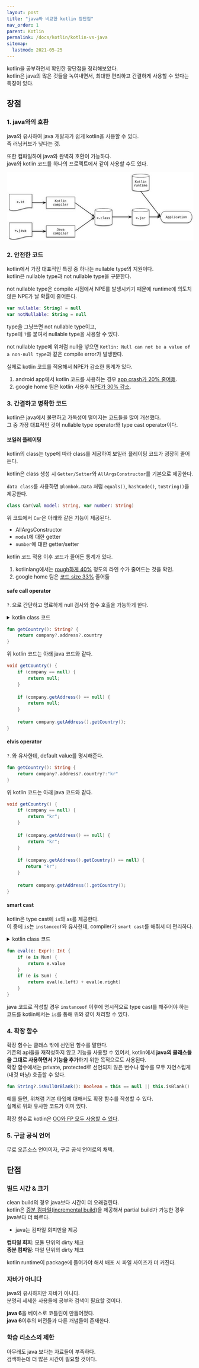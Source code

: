 ```yaml
---
layout: post
title: "java와 비교한 kotlin 장단점"
nav_order: 1
parent: Kotlin
permalink: /docs/kotlin/kotlin-vs-java
sitemap:
  lastmod: 2021-05-25
---
```


kotlin을 공부하면서 확인한 장단점을 정리해보았다.  
kotlin은 java의 많은 것들을 녹여내면서, 최대한 편리하고 간결하게 사용할 수 있다는 특징이 있다.

## 장점

### 1. java와의 호환

java와 유사하여 java 개발자가 쉽게 kotlin을 사용할 수 있다.  
즉 러닝커브가 낮다는 것.

또한 컴파일하여 java와 완벽히 호환이 가능하다.  
java와 kotlin 코드를 하나의 프로젝트에서 같이 사용할 수도 있다.  

![kotlin-compile](/images/post/kotlin_in_action/1_1.jpg)

### 2. 안전한 코드

kotlin에서 가장 대표적인 특징 중 하나는 nullable type의 지원이다.  
kotlin은 nullable type과 not nullable type을 구분한다.  

not nullable type은 compile 시점에서 NPE를 발생시키기 때문에 runtime에 의도치 않은 NPE가 날 확률이 줄어든다.

```kotlin
var nullable: String? = null
var notNullable: String = null
```

type을 그냥쓰면 not nullable type이고,  
type에 `?`를 붙여서 nullable type을 사용할 수 있다.  

not nullable type에 위처럼 null을 넣으면 `Kotlin: Null can not be a value of a non-null type`과 같은 compile error가 발생한다.


실제로 kotlin 코드를 적용해서 NPE가 감소한 통계가 있다.
1. android app에서 kotlin 코드를 사용하는 경우 [app crash가 20% 줄어듦](https://developer.android.com/kotlin/first#why).
2. google home 팀은 kotlin 사용후 [NPE가 30% 감소](https://developer.android.com/stories/apps/google-home#results).

### 3. 간결하고 명확한 코드

kotlin은 java에서 불편하고 가독성이 떨어지는 코드들을 많이 개선했다.  
그 중 가장 대표적인 것이 nullable type operator와 type cast operator이다.  

#### 보일러 플레이팅

kotlin의 class는 type에 따라  class를 제공하여 보일러 플레이팅 코드가 굉장히 줄어든다.  

kotlin은 class 생성 시 `Getter/Setter`와 `AllArgsConstructor`를 기본으로 제공한다.  

`data class`를 사용하면 `@lombok.Data` 처럼 `equals()`, `hashCode()`, `toString()`을 제공한다. 

```kotlin
class Car(val model: String, var number: String)
```

위 코드에서 `Car`은 아래와 같은 기능이 제공된다.  
- AllArgsConstructor
- `model`에 대한 getter
- `number`에 대한 getter/setter


kotlin 코드 적용 이후 코드가 줄어든 통계가 있다.  
1. kotlinlang에서는 [rough하게 40%](https://kotlinlang.org/docs/faq.html#what-advantages-does-kotlin-give-me-over-the-java-programming-language) 정도의 라인 수가 줄어드는 것을 확인.
2. google home 팀은 [코드 size 33%](https://developer.android.com/kotlin/first) 줄어듦

#### safe call operator

`?.`으로 간단하고 명료하게 null 검사와 함수 호출을 가능하게 한다.

<details>
  <summary>kotlin class 코드</summary>
  <div markdown="1">

```kotlin
class Address(val country: String?)
class Company(val address: Address?)
class Person(val company: Company?) {
    fun getCountry(): String? {
        return company?.address?.country;
    }
}
```

  </div>
</details>

```kotlin
fun getCountry(): String? {
    return company?.address?.country
}
```
위 kotlin 코드는 아래 java 코드와 같다.

```java
void getCountry() {
    if (company == null) {
        return null;
    }
    
    if (company.getAddress() == null) {
        return null;
    }
    
    return company.getAddress().getCountry();
}
```

#### elvis operator

`?.`와 유사한데, default value를 명시해준다.

```kotlin
fun getCountry(): String {
    return company?.address?.country?:"kr"
}
```
위 kotlin 코드는 아래 java 코드와 같다.

```java
void getCountry() {
    if (company == null) {
        return "kr";
    }
    
    if (company.getAddress() == null) {
        return "kr";
    }
    
    if (company.getAddress().getCountry() == null) {
       return "kr";
    }

    return company.getAddress().getCountry();
}
```

#### smart cast

kotlin은 type cast에 `is`와 `as`를 제공한다.  
이 중에 `is`는 `instanceof`와 유사한데, compiler가 `smart cast`를 해줘서 더 편리하다.  

<details>
  <summary>kotlin class 코드</summary>
  <div markdown="1">

```kotlin
interface Expr
class Num(val value: Int): Expr
class Sum(val left: Expr, val right: Expr): Expr
```

  </div>
</details>

```kotlin
fun eval(e: Expr): Int {
    if (e is Num) {
        return e.value
    }
    if (e is Sum) {
        return eval(e.left) + eval(e.right)
    }
}
```

java 코드로 작성할 경우 `instanceof` 이후에 명시적으로 type cast를 해주어야 하는 코드를 kotlin에서는 `is`를 통해 위와 같이 처리할 수 있다.


### 4. 확장 함수

확장 함수는 클래스 밖에 선언된 함수를 말한다.  
기존의 api들을 재작성하지 않고 기능을 사용할 수 있어서, kotlin에서 **java의 클래스들을 그대로 사용하면서 기능을 추가**하기 위한 목적으로도 사용된다.  
확장 함수에서는 private, protected로 선언되지 않은 변수나 함수를 모두 자연스럽게 (내것 마냥) 호출할 수 있다.  

```kotlin
fun String?.isNullOrBlank(): Boolean = this == null || this.isBlank()
```

예를 들면, 위처럼 기본 타입에 대해서도 확장 함수를 작성할 수 있다.  
실제로 위와 유사한 코드가 이미 있다.

확장 함수로 kotlin은 [OO와 FP 모두 사용할 수 있다](https://kotlinlang.org/docs/faq.html#is-kotlin-an-object-oriented-language-or-a-functional-one).

### 5. 구글 공식 언어

무료 오픈소스 언어이자, 구글 공식 언어로의 채택.


## 단점

### 빌드 시간 & 크기

clean build의 경우 java보다 시간이 더 오래걸린다.  
kotlin은 [증분 컴파일(incremental build)](https://blog.jetbrains.com/ko/kotlin/2020/10/the-dark-secrets-of-fast-compilation-for-kotlin/)을 제공해서 partial build가 가능한 경우 java보다 더 빠르다.  
- java는 컴파일 회피만을 제공

**컴파일 회피**: 모듈 단위의 dirty 체크  
**증분 컴파일**: 파일 단위의 dirty 체크


kotlin runtime이 package에 들어가야 해서 배포 시 파일 사이즈가 더 커진다.

### 자바가 아니다

java와 유사하지만 자바가 아니다.  
분명히 세세한 사용들에 공부와 검색이 필요할 것이다.  

**java 6**을 베이스로 코틀린이 만들어졌다.  
**java 6**이후의 버전들과 다른 개념들이 존재한다.

### 학습 리소스의 제한

아무래도 java 보다는 자료들이 부족하다.  
검색하는데 더 많은 시간이 필요할 것이다.